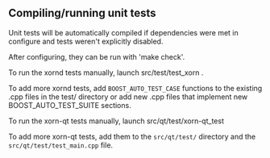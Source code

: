 Compiling/running unit tests
------------------------------------

Unit tests will be automatically compiled if dependencies were met in configure
and tests weren't explicitly disabled.

After configuring, they can be run with 'make check'.

To run the xornd tests manually, launch src/test/test_xorn .

To add more xornd tests, add `BOOST_AUTO_TEST_CASE` functions to the existing
.cpp files in the test/ directory or add new .cpp files that
implement new BOOST_AUTO_TEST_SUITE sections.

To run the xorn-qt tests manually, launch src/qt/test/xorn-qt_test

To add more xorn-qt tests, add them to the `src/qt/test/` directory and
the `src/qt/test/test_main.cpp` file.
